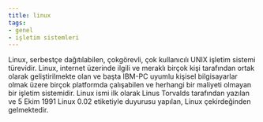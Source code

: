 ```yaml
---
title: linux
tags:
- genel
- işletim sistemleri
---
```


Linux, serbestçe dağıtılabilen, çokgörevli, çok kullanıcılı UNIX işletim sistemi türevidir. Linux, internet üzerinde ilgili ve meraklı birçok kişi tarafından ortak olarak geliştirilmekte olan ve başta IBM-PC uyumlu kişisel bilgisayarlar olmak üzere birçok platformda çalışabilen ve herhangi bir maliyeti olmayan bir işletim sistemidir.
Linux ismi ilk olarak Linus Torvalds tarafından yazılan ve 5 Ekim 1991 Linux 0.02 etiketiyle duyurusu yapılan, Linux çekirdeğinden gelmektedir.
